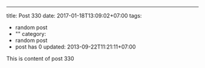 ---
title: Post 330
date: 2017-01-18T13:09:02+07:00
tags:
  - random post
  - ""
category:
  - random post
  - post has 0
updated: 2013-09-22T11:21:11+07:00

This is content of post 330